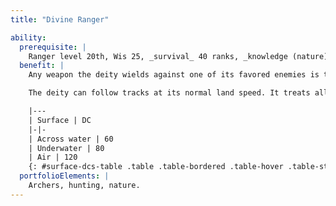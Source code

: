 ```yaml
---
title: "Divine Ranger"

ability:
  prerequisite: |
    Ranger level 20th, Wis 25, _survival_ 40 ranks, _knowledge (nature)_ 30 ranks.
  benefit: |
    Any weapon the deity wields against one of its favored enemies is treated as a bane weapon against that creature type. Thus, its enhancement bonus is increased by +2 and it deals +2d6 points of damage.

    The deity can follow tracks at its normal land speed. It treats all normal terrain as very soft ground for purposes of tracking and ignores DC modifiers for time or weather. The deity can track creatures across water, underwater, or through the air by means of the minute disturbances they make and traces of their passage. The table below adds across water, underwater, and air to the list of surfaces found in the Track feat description.

    |---
    | Surface | DC
    |-|-
    | Across water | 60
    | Underwater | 80
    | Air | 120
    {: #surface-dcs-table .table .table-bordered .table-hover .table-striped }
  portfolioElements: |
    Archers, hunting, nature.
---
```

